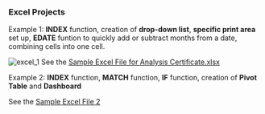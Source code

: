 ### Excel Projects

Example 1: **INDEX** function, creation of **drop-down list**, **specific print area** set up, **EDATE** funtion to quickly add or subtract months from a date, combining cells into one cell.

![excel_1](https://github.com/user-attachments/assets/4dbb469a-4ca2-4c0d-9a55-d97cc9cf5cba)
See the [Sample Excel File for Analysis Certificate.xlsx](https://github.com/AYSE-GOCER/Excel/blob/main/Sample%20Excel%20File%20for%20Analysis%20Certificate.xlsx)

Example 2:  **INDEX** function, **MATCH** function, **IF** function, creation of **Pivot Table** and **Dashboard**

See the [Sample Excel File 2](https://github.com/AYSE-GOCER/Excel/blob/main/Excel%20Project%202%20CoffeOrdersData.xlsx)
